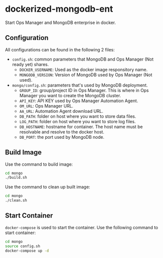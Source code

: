 # dockerized-mongodb-ent

Start Ops Manager and MongoDB enterprise in docker.

## Configuration

All configurations can be found in the following 2 files:

- `config.sh`: common parameters that MongoDB and Ops Manager (Not ready yet) shares.
  - `DOCKER_USERNAME`: Used as the docker image responsitory name.
  - `MONGODB_VERSION`: Version of MongoDB used by Ops Manager (Not used).
- `mongo/config.sh`: parameters that's used by MongoDB deployment.
  - `GROUP_ID`: group/project ID in Ops Manager. This is where in Ops Manager you want to create the MongoDB cluster.
  - `API_KEY`: API KEY used by Ops Manager Automation Agent.
  - `OM_URL`: Ops Manager URL.
  - `AA_URL`: Automation Agent download URL.
  - `DB_PATH`: folder on host where you want to store data files.
  - `LOG_PATH`: folder on host where you want to store log files.
  - `DB_HOSTNAME`: hostname for container. The host name must be resolvable and resolve to the docker host.
  - `DB_PORT`: the port used by MongoDB node.

## Build Image

Use the command to build image:

```bash
cd mongo
./build.sh
```

Use the command to clean up built image:

```bash
cd mongo
./clean.sh
```

## Start Container

`docker-compose` is used to start the container. Use the following command to start container:

```bash
cd mongo
source config.sh
docker-compose up -d
```
